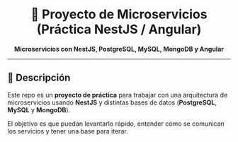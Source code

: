 <h1 align="center">🚀 Proyecto de Microservicios (Práctica NestJS / Angular)</h1>

<p align="center">
  <strong>Microservicios con NestJS, PostgreSQL, MySQL, MongoDB y Angular</strong><br/>
</p>

---

## 📖 Descripción

Este repo es un <strong>proyecto de práctica</strong> para trabajar con una arquitectura de microservicios usando 
<strong>NestJS</strong> y distintas bases de datos (<strong>PostgreSQL</strong>, <strong>MySQL</strong> y <strong>MongoDB</strong>).  

El objetivo es que puedan levantarlo rápido, entender cómo se comunican los servicios y tener una base para iterar.
